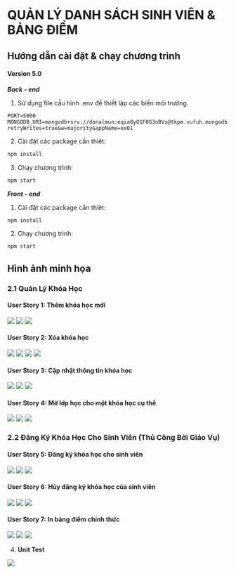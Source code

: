 # QUẢN LÝ DANH SÁCH SINH VIÊN & BẢNG ĐIỂM

## Hướng dẫn cài đặt & chạy chương trình

#### Version 5.0

**_Back - end_**

1. Sử dụng file cấu hình .env để thiết lập các biến môi trường.

```properties
PORT=5000
MONGODB_URI=mongodb+srv://donalmun:eqia8yO1F0G3oBVx@tkpm.vufuh.mongodb.net/ex01?retryWrites=true&w=majority&appName=ex01
```

2. Cài đặt các package cần thiêt:

```bash
npm install
```

3. Chạy chương trình:

```bash
npm start
```

**_Front - end_**

1. Cài đặt các package cần thiêt:

```bash
npm install
```

2. Chạy chương trình:

```bash
npm start
```

## Hình ảnh minh họa

### **2.1 Quản Lý Khóa Học**

#### **User Story 1: Thêm khóa học mới**

<img src="FeatureImg/Ex05/ManageCourse/UserStory1/image1.png"  />
<img src="FeatureImg/Ex05/ManageCourse/UserStory1/image2.png"  />
<img src="FeatureImg/Ex05/ManageCourse/UserStory1/image3.png"  />

#### **User Story 2: Xóa khóa học**

<img src="FeatureImg/Ex05/ManageCourse/UserStory2/image1.png"  />
<img src="FeatureImg/Ex05/ManageCourse/UserStory2/image3.png"  />
<img src="FeatureImg/Ex05/ManageCourse/UserStory2/image2.png"  />
<img src="FeatureImg/Ex05/ManageCourse/UserStory2/image4.png"  />

#### **User Story 3: Cập nhật thông tin khóa học**

<img src="FeatureImg/Ex05/ManageCourse/UserStory3/image1.png"  />
<img src="FeatureImg/Ex05/ManageCourse/UserStory3/image2.png"  />
<img src="FeatureImg/Ex05/ManageCourse/UserStory3/image3.png"  />

#### **User Story 4: Mở lớp học cho một khóa học cụ thể**

<img src="FeatureImg/Ex05/ManageCourse/UserStory4/image1.png"  />
<img src="FeatureImg/Ex05/ManageCourse/UserStory4/image2.png"  />
<img src="FeatureImg/Ex05/ManageCourse/UserStory4/image3.png"  />

### **2.2 Đăng Ký Khóa Học Cho Sinh Viên (Thủ Công Bởi Giáo Vụ)**

#### **User Story 5: Đăng ký khóa học cho sinh viên**  

<img src="FeatureImg/Ex05/ManageCourse/UserStory5/1.png"  />
<img src="FeatureImg/Ex05/ManageCourse/UserStory5/2.png"  />
<img src="FeatureImg/Ex05/ManageCourse/UserStory5/3.png"  />


#### **User Story 6: Hủy đăng ký khóa học của sinh viên**

<img src="FeatureImg/Ex05/ManageCourse/UserStory6/1.png"  />
<img src="FeatureImg/Ex05/ManageCourse/UserStory6/2.png"  />
<img src="FeatureImg/Ex05/ManageCourse/UserStory6/3.png"  />

#### **User Story 7: In bảng điểm chính thức**

<img src="FeatureImg/Ex05/ManageCourse/UserStory7/1.png"  />
<img src="FeatureImg/Ex05/ManageCourse/UserStory7/2.png"  />
<img src="FeatureImg/Ex05/ManageCourse/UserStory7/3.png"  />

4. **Unit Test**

<img src="FeatureImg/Ex05/ManageCourse/unittest.png"  />

